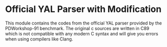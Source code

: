 # Official YAL Parser with Modification

This module contains the codes from the official YAL parser provided by the PDWorkshop-91 benchmark. The original c sources are written in C89 which is not compatible with any modern C syntax and will give you errors when using compilers like Clang.